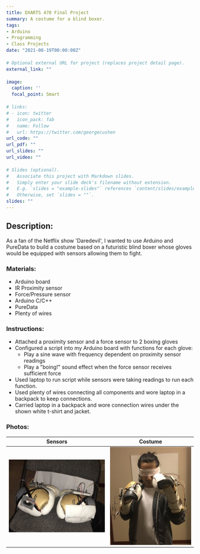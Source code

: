 ```yaml
---
title: DXARTS 470 Final Project
summary: A costume for a blind boxer.
tags:
- Arduino
- Programming
- Class Projects
date: "2021-08-19T00:00:00Z"

# Optional external URL for project (replaces project detail page).
external_link: ""

image:
  caption: ''
  focal_point: Smart

# links:
# - icon: twitter
#   icon_pack: fab
#   name: Follow
#   url: https://twitter.com/georgecushen
url_code: ""
url_pdf: ""
url_slides: ""
url_video: ""

# Slides (optional).
#   Associate this project with Markdown slides.
#   Simply enter your slide deck's filename without extension.
#   E.g. `slides = "example-slides"` references `content/slides/example-slides.md`.
#   Otherwise, set `slides = ""`.
slides: ""
---
```


## Description:

As a fan of the Netflix show 'Daredevil', I wanted to use Arduino and PureData to build a costume based on a futuristic blind boxer whose gloves would be equipped with sensors allowing them to fight.


### Materials:

- Arduino board
- IR Proximity sensor
- Force/Pressure sensor
- Arduino C/C++
- PureData
- Plenty of wires

### Instructions:

- Attached a proximity sensor and a force sensor to 2 boxing gloves
- Configured a script into my Arduino board with functions for each glove:
   - Play a sine wave with frequency dependent on proximity sensor readings
   - Play a "boing!" sound effect when the force sensor receives sufficient force
- Used laptop to run script while sensors were taking readings to run each function.
- Used plenty of wires connecting all components and wore laptop in a backpack to keep connections.
- Carried laptop in a backpack and wore connection wires under the shown white t-shirt and jacket.

### Photos:

Sensors             |  Costume
:-------------------------:|:-------------------------:
![sensors](./boxing_pic2_small.jpeg)  |  ![costume](./boxing_pic1_small.jpeg)
